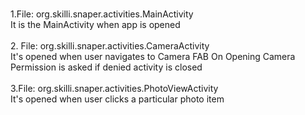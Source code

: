 <br>1.File: org.skilli.snaper.activities.MainActivity
<br>It is the MainActivity when app is opened<br>
<br>2. File: org.skilli.snaper.activities.CameraActivity
<br>It's opened when user navigates to Camera FAB
On Opening Camera Permission is asked if denied activity is closed<br>
<br>3.File: org.skilli.snaper.activities.PhotoViewActivity
<br>It's opened when user clicks a particular photo item